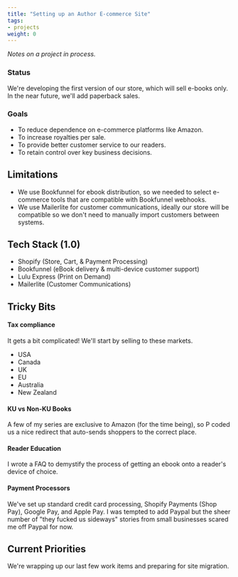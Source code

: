 ```yaml
---
title: "Setting up an Author E-commerce Site"
tags:
- projects
weight: 0
---
```


*Notes on a project in process.*

### Status
We're developing the first version of our store, which will sell e-books only. In the near future, we'll add paperback sales.

### Goals
- To reduce dependence on e-commerce platforms like Amazon.
- To increase royalties per sale.
- To provide better customer service to our readers.
- To retain control over key business decisions.

## Limitations
- We use Bookfunnel for ebook distribution, so we needed to select e-commerce tools that are compatible with Bookfunnel webhooks.
- We use Mailerlite for customer communications, ideally our store will be compatible so we don't need to manually import customers between systems.

## Tech Stack (1.0)
- Shopify  (Store, Cart, & Payment Processing)
- Bookfunnel (eBook delivery & multi-device customer support)
- Lulu Express (Print on Demand)
- Mailerlite  (Customer Communications)

## Tricky Bits

#### Tax compliance
It gets a bit complicated! We'll start by selling to these markets.
* USA
* Canada
* UK
* EU
* Australia
* New Zealand

#### KU vs Non-KU Books
A few of my series are exclusive to Amazon (for the time being), so P coded us a nice redirect that auto-sends shoppers to the correct place.

#### Reader Education
I wrote a FAQ to demystify the process of getting an ebook onto a reader's device of choice.

#### Payment Processors
We've set up standard credit card processing, Shopify Payments (Shop Pay), Google Pay, and Apple Pay. I was tempted to add Paypal but the sheer number of "they fucked us sideways" stories from small businesses scared me off Paypal for now.

## Current Priorities

We're wrapping up our last few work items and preparing for site migration.

